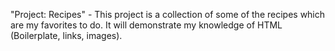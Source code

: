 "Project: Recipes" -
This project is a collection of some of the recipes which are my favorites to do.
It will demonstrate my knowledge of HTML (Boilerplate, links, images).